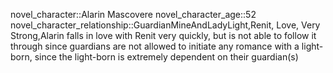 novel_character::Alarin Mascovere
novel_character_age::52
novel_character_relationship::GuardianMineAndLadyLight,Renit, Love, Very Strong,Alarin falls in love with Renit very quickly, but is not able to follow it through since guardians are not allowed to initiate any romance with a light-born, since the light-born is extremely dependent on their guardian(s) 


